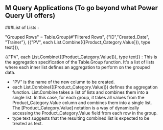 ## M Query Applications (To go beyond what Power Query UI offers)

###List of Lists :

"Grouped Rows" = Table.Group(#"Filtered Rows", {"ID","Created_Date", "Trainer"}, {{"PV", each List.Combine({[Product_Category.Value]}), type text}}),

{{"PV", each List.Combine({[Product_Category.Value]}), type text}} : 
This is the aggregation specification of the Table.Group function. 
It's a list of lists where each inner list defines an aggregation to perform on the grouped data.
   - "PV" is the name of the new column to be created.
   - each List.Combine({[Product_Category.Value]}) defines the aggregation function. List.Combine takes a list of lists and combines them into a single list. 
      In this case, for each group, it takes all values from the Product_Category.Value column and combines them into a single list. 
      The [Product_Category.Value] notation is a way of dynamically accessing the Product_Category.Value field from each row in the group.
   - type text suggests that the resulting combined list is expected to be treated as text.
